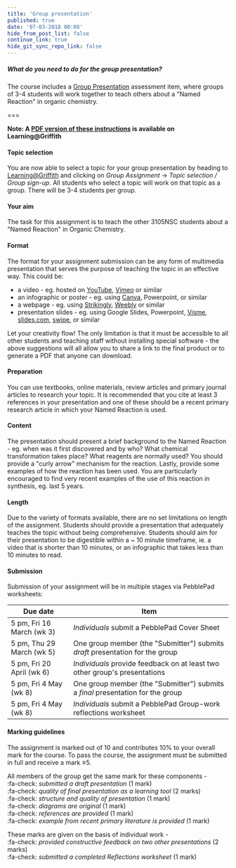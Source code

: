 ```yaml
---
title: 'Group presentation'
published: true
date: '07-03-2018 00:00'
hide_from_post_list: false
continue_link: true
hide_git_sync_repo_link: false
---
```


##### What do you need to do for the group presentation?  
The course includes a [Group Presentation](https://bblearn.griffith.edu.au/bbcswebdav/xid-22718812_1) assessment item, where groups of 3-4 students will work together to teach others about a "Named Reaction" in organic chemistry.

===

**Note: A [PDF version of these instructions](https://bblearn.griffith.edu.au/bbcswebdav/xid-22718812_1) is available on Learning@Griffith**

#### Topic selection  
You are now able to select a topic for your group presentation by heading to [Learning@Griffith](https://bblearn.griffith.edu.au/webapps/blackboard/execute/announcement?method=search&context=course_entry&course_id=_64774_1&handle=announcements_entry&mode=view) and clicking on _Group Assignment_ &rarr; _Topic selection / Group sign-up_. All students who select a topic will work on that topic as a group. There will be 3-4 students per group.

#### Your aim  
The task for this assignment is to teach the other 3105NSC students about a "Named Reaction" in Organic Chemistry.  

#### Format  
The format for your assignment submission can be any form of multimedia presentation that serves the purpose of teaching the topic in an effective way. This could be:  

* a video - eg. hosted on [YouTube](https://www.youtube.com/), [Vimeo](https://vimeo.com/home) or similar  
* an infographic or poster - eg. using [Canva](https://www.canva.com/), Powerpoint, or similar  
* a webpage - eg. using [Strikingly](https://www.strikingly.com/), [Weebly](https://www.weebly.com/) or similar  
* presentation slides - eg. using Google Slides, Powerpoint, [Visme](https://www.visme.co/), [slides.com](https://slides.com/), [swipe](https://www.swipe.to/), or similar  

Let your creativity flow! The only limitation is that it must be accessible to all other students and teaching staff without installing special software - the above suggestions will all allow you to share a link to the final product or to generate a PDF that anyone can download.  

#### Preparation  
You can use textbooks, online materials, review articles and primary journal articles to research your topic. It is recommended that you cite at least 3 references in your presentation and one of these should be a recent primary research article in which your Named Reaction is used.  

#### Content  
The presentation should present a brief background to the Named Reaction - eg. when was it first discovered and by who? What chemical transformation takes place? What reagents are normally used? You should provide a "curly arrow" mechanism for the reaction. Lastly, provide some examples of how the reaction has been used. You are particularly encouraged to find very recent examples of the use of this reaction in synthesis, eg. last 5 years.

#### Length  
Due to the variety of formats available, there are no set limitations on length of the assignment. Students should provide a presentation that adequately teaches the topic without being comprehensive. Students should aim for their presentation to be digestible within a ~ 10 minute timeframe, ie. a video that is shorter than 10 minutes, or an infographic that takes less than 10 minutes to read.  

#### Submission  
Submission of your assignment will be in multiple stages via PebblePad worksheets:

| Due date | Item |
| -------- | ---- |
| 5 pm, Fri 16 March (wk 3) | _Individuals_ submit a PebblePad Cover Sheet |
| 5 pm, Thu 29 March (wk 5) | One group member (the "Submitter") submits *draft* presentation for the group |
| 5 pm, Fri 20 April (wk 6) | _Individuals_ provide feedback on at least two other group's presentations |
| 5 pm, Fri 4 May (wk 8) | One group member (the "Submitter") submits a *final* presentation for the group |
| 5 pm, Fri 4 May (wk 8) | _Individuals_ submit a PebblePad Group-work reflections worksheet |


#### Marking guidelines  
The assignment is marked out of 10 and contributes 10% to your overall mark for the course. To pass the course, the assignment must be submitted in full and receive a mark &ge;5.  

All members of the group get the same mark for these components -  
:fa-check: _submitted a draft presentation_ (1 mark)  
:fa-check: _quality of final presentation as a learning tool_ (2 marks)  
:fa-check: _structure and quality of presentation_ (1 mark)  
:fa-check: _diagrams are original_ (1 mark)  
:fa-check: _references are provided_ (1 mark)  
:fa-check: _example from recent primary literature is provided_ (1 mark)  

These marks are given on the basis of individual work -  
:fa-check: _provided constructive feedback on two other presentations_ (2 marks)  
:fa-check: _submitted a completed Reflections worksheet_ (1 mark)  
